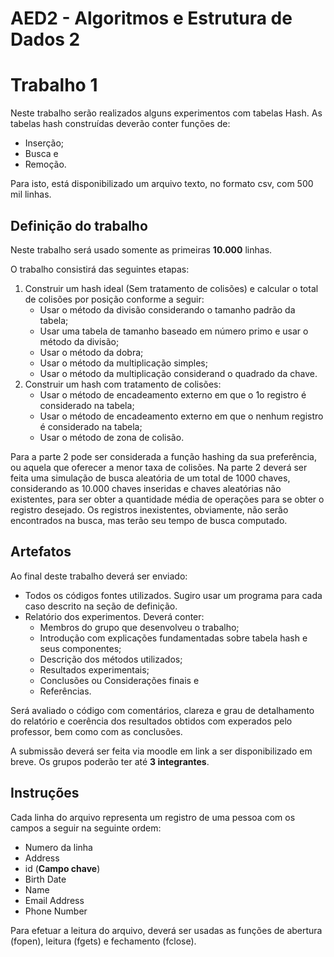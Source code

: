 # AED2 - Algoritmos e Estrutura de Dados 2

# Trabalho 1

Neste trabalho serão realizados alguns experimentos com tabelas Hash. As tabelas hash construídas deverão conter funções de:
* Inserção;
* Busca e
* Remoção.

Para isto, está disponibilizado um arquivo texto, no formato csv, com 500 mil linhas.

## Definição do trabalho

Neste trabalho será usado somente as primeiras **10.000** linhas.

O trabalho consistirá das seguintes etapas:

1. Construir um hash ideal (Sem tratamento de colisões) e calcular o total de colisões por posição conforme a seguir:
    * Usar o método da divisão considerando o tamanho padrão da tabela;
    * Usar uma tabela de tamanho baseado em número primo e usar o método da divisão;
    * Usar o método da dobra;
    * Usar o método da multiplicação simples;
    * Usar o método da multiplicação considerand o quadrado da chave.
2. Construir um hash com tratamento de colisões:
    * Usar o método de encadeamento externo em que o 1o registro é considerado na tabela;
    * Usar o método de encadeamento externo em que o nenhum registro é considerado na tabela;
    * Usar o método de zona de colisão.

Para a parte 2 pode ser considerada a função hashing da sua preferência, ou aquela que oferecer a menor taxa de colisões.
Na parte 2 deverá ser feita uma simulação de busca aleatória de um total de 1000 chaves, considerando as 10.000 chaves inseridas e chaves aleatórias não existentes, para ser obter a quantidade média de operações para se obter o registro desejado. Os registros inexistentes, obviamente, não serão encontrados na busca, mas terão seu tempo de busca computado.

## Artefatos

Ao final deste trabalho deverá ser enviado:
* Todos os códigos fontes utilizados. Sugiro usar um programa para cada caso descrito na seção de definição.
* Relatório dos experimentos. Deverá conter:
    * Membros do grupo que desenvolveu o trabalho;
    * Introdução com explicações fundamentadas sobre tabela hash e seus componentes;
    * Descrição dos métodos utilizados;
    * Resultados experimentais;
    * Conclusões ou Considerações finais e
    * Referências.

Será avaliado o código com comentários, clareza e grau de detalhamento do relatório e coerência dos resultados obtidos com experados pelo professor, bem como com as conclusões.

A submissão deverá ser feita via moodle em link a ser disponibilizado em breve. Os grupos poderão ter até **3 integrantes**.

## Instruções

Cada linha do arquivo representa um registro de uma pessoa com os campos a seguir na seguinte ordem:

* Numero da linha
* Address
* id (**Campo chave**)
* Birth Date
* Name
* Email Address
* Phone Number

Para efetuar a leitura do arquivo, deverá ser usadas as funções de abertura (fopen), leitura (fgets) e fechamento (fclose).
